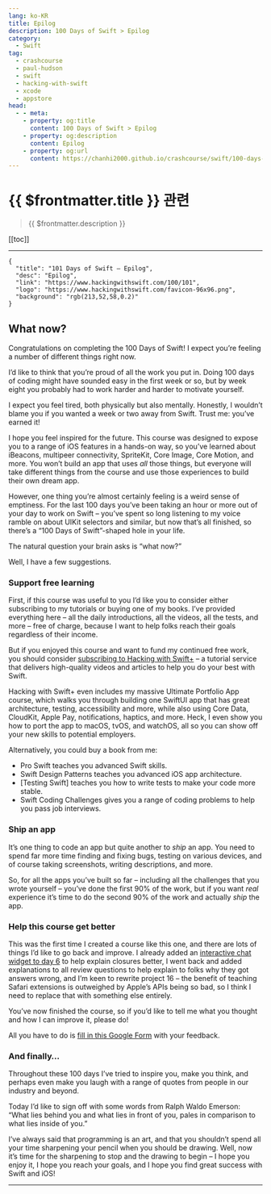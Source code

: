 ```yaml
---
lang: ko-KR
title: Epilog
description: 100 Days of Swift > Epilog
category:
  - Swift
tag: 
  - crashcourse
  - paul-hudson
  - swift
  - hacking-with-swift
  - xcode
  - appstore
head:
  - - meta:
    - property: og:title
      content: 100 Days of Swift > Epilog
    - property: og:description
      content: Epilog
    - property: og:url
      content: https://chanhi2000.github.io/crashcourse/swift/100-days-of-swift/101.html
---
```


# {{ $frontmatter.title }} 관련

> {{ $frontmatter.description }}

[[toc]]

---

```component VPCard
{
  "title": "101 Days of Swift – Epilog",
  "desc": "Epilog",
  "link": "https://www.hackingwithswift.com/100/101",
  "logo": "https://www.hackingwithswift.com/favicon-96x96.png",
  "background": "rgb(213,52,58,0.2)"
}
```

## What now?

Congratulations on completing the 100 Days of Swift! I expect you’re feeling a number of different things right now.

I’d like to think that you’re proud of all the work you put in. Doing 100 days of coding might have sounded easy in the first week or so, but by week eight you probably had to work harder and harder to motivate yourself.

I expect you feel tired, both physically but also mentally. Honestly, I wouldn’t blame you if you wanted a week or two away from Swift. Trust me: you’ve earned it!

I hope you feel inspired for the future. This course was designed to expose you to a range of iOS features in a hands-on way, so you’ve learned about iBeacons, multipeer connectivity, SpriteKit, Core Image, Core Motion, and more. You won’t build an app that uses _all_ those things, but everyone will take different things from the course and use those experiences to build their own dream app.

However, one thing you’re almost certainly feeling is a weird sense of emptiness. For the last 100 days you’ve been taking an hour or more out of your day to work on Swift – you’ve spent so long listening to my voice ramble on about UIKit selectors and similar, but now that’s all finished, so there’s a “100 Days of Swift”-shaped hole in your life.

The natural question your brain asks is “what now?”

Well, I have a few suggestions.

### Support free learning

First, if this course was useful to you I’d like you to consider either subscribing to my tutorials or buying one of my books. I’ve provided everything here – all the daily introductions, all the videos, all the tests, and more – free of charge, because I want to help folks reach their goals regardless of their income.

But if you enjoyed this course and want to fund my continued free work, you should consider [subscribing to Hacking with Swift+](https://www.hackingwithswift.com/plus) – a tutorial service that delivers high-quality videos and articles to help you do your best with Swift.

Hacking with Swift+ even includes my massive Ultimate Portfolio App course, which walks you through building one SwiftUI app that has great architecture, testing, accessibility and more, while also using Core Data, CloudKit, Apple Pay, notifications, haptics, and more. Heck, I even show you how to port the app to macOS, tvOS, and watchOS, all so you can show off your new skills to potential employers.

Alternatively, you could buy a book from me:

- Pro Swift teaches you advanced Swift skills.
- Swift Design Patterns teaches you advanced iOS app architecture.
- [Testing Swift] teaches you how to write tests to make your code more stable.
- Swift Coding Challenges gives you a range of coding problems to help you pass job interviews.

### Ship an app

It’s one thing to code an app but quite another to _ship_ an app. You need to spend far more time finding and fixing bugs, testing on various devices, and of course taking screenshots, writing descriptions, and more.

So, for all the apps you’ve built so far – including all the challenges that you wrote yourself – you’ve done the first 90% of the work, but if you want _real_ experience it’s time to do the second 90% of the work and actually _ship_ the app.

### Help this course get better

This was the first time I created a course like this one, and there are lots of things I’d like to go back and improve. I already added an [interactive chat widget to day 6](/swift/100-days-of-swift/06.md) to help explain closures better, I went back and added explanations to all review questions to help explain to folks why they got answers wrong, and I’m keen to rewrite project 16 – the benefit of teaching Safari extensions is outweighed by Apple’s APIs being so bad, so I think I need to replace that with something else entirely.

You’ve now finished the course, so if you’d like to tell me what you thought and how I can improve it, please do!

All you have to do is [fill in this Google Form](https://forms.gle/jKhTKfD4nW6z8poeA) with your feedback.

### And finally…

Throughout these 100 days I’ve tried to inspire you, make you think, and perhaps even make you laugh with a range of quotes from people in our industry and beyond.

Today I’d like to sign off with some words from Ralph Waldo Emerson: “What lies behind you and what lies in front of you, pales in comparison to what lies inside of you.”

I’ve always said that programming is an art, and that you shouldn’t spend all your time sharpening your pencil when you should be drawing. Well, now it’s time for the sharpening to stop and the drawing to begin – I hope you enjoy it, I hope you reach your goals, and I hope you find great success with Swift and iOS!

---

<TagLinks />